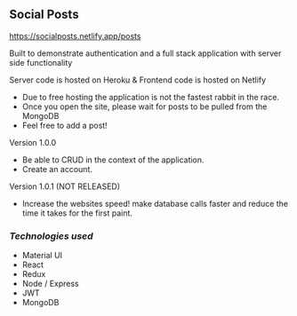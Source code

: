 ## Social Posts

https://socialposts.netlify.app/posts


Built to demonstrate authentication and a full stack application with server side functionality

Server code is hosted on Heroku & Frontend code is hosted on Netlify
- Due to free hosting the application is not the fastest rabbit in the race.
- Once you open the site, please wait for posts to be pulled from the MongoDB 
- Feel free to add a post!

Version 1.0.0
 - Be able to CRUD in the context of the application.
 - Create an account.

Version 1.0.1 (NOT RELEASED)
- Increase the websites speed! make database calls faster and reduce the time it takes for the first paint.

### *Technologies used*

- Material UI
- React
- Redux
- Node / Express
- JWT
- MongoDB
